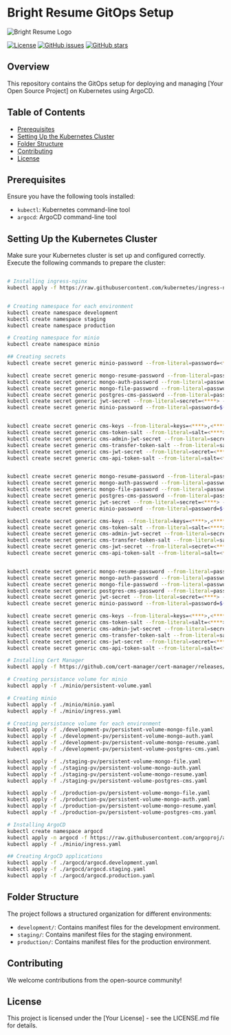 # Bright Resume GitOps Setup

![Bright Resume Logo](https://raw.githubusercontent.com/ErfanSeidipoor/bright-resume/development/libs/assets/src/image/logo-with-typography-horizontal-light.png)

[![License](https://img.shields.io/github/license/your_username/resume-builder.svg?style=flat-square)](https://github.com/bright-co/bright-resume-gitops/blob/main/LICENSE)
[![GitHub issues](https://img.shields.io/github/issues/ErfanSeidipoor/bright-resume)](https://github.com/bright-co/bright-resume-gitops/issues)
[![GitHub stars](https://img.shields.io/github/stars/ErfanSeidipoor/bright-resume)](https://github.com/bright-co/bright-resume-gitops/stargazers)
## Overview
This repository contains the GitOps setup for deploying and managing [Your Open Source Project] on Kubernetes using ArgoCD.

## Table of Contents
- [Prerequisites](#prerequisites)
- [Setting Up the Kubernetes Cluster](#setting-up-the-kubernetes-cluster)
- [Folder Structure](#folder-structure)
- [Contributing](#contributing)
- [License](#license)

## Prerequisites
Ensure you have the following tools installed:
- `kubectl`: Kubernetes command-line tool
- `argocd`: ArgoCD command-line tool


## Setting Up the Kubernetes Cluster
Make sure your Kubernetes cluster is set up and configured correctly. Execute the following commands to prepare the cluster:

```bash

# Installing ingress-nginx
kubectl apply -f https://raw.githubusercontent.com/kubernetes/ingress-nginx/controller-v1.9.4/deploy/static/provider/cloud/deploy.yaml


# Creating namespace for each environment
kubectl create namespace development
kubectl create namespace staging
kubectl create namespace production

# Creating namespace for minio
kubectl create namespace minio

## Creating secrets 
kubectl create secret generic minio-password --from-literal=password=<****> -n=minio

kubectl create secret generic mongo-resume-password --from-literal=password=<****> -n=development
kubectl create secret generic mongo-auth-password --from-literal=password=<****> -n=development
kubectl create secret generic mongo-file-password --from-literal=password=<****> -n=development
kubectl create secret generic postgres-cms-password --from-literal=password=<****> -n=development
kubectl create secret generic jwt-secret --from-literal=secret=<****> -n=development
kubectl create secret generic minio-password --from-literal=password=$(kubectl get secret --namespace minio minio-password -o jsonpath="{.data.password}" | base64 --decode) -n=development


kubectl create secret generic cms-keys --from-literal=keys=<****>,<****>,<****>,<****>  -n=development
kubectl create secret generic cms-token-salt --from-literal=salt=<****> -n=development
kubectl create secret generic cms-admin-jwt-secret --from-literal=secret=<****> -n=development
kubectl create secret generic cms-transfer-token-salt --from-literal=salt=<****> -n=development
kubectl create secret generic cms-jwt-secret --from-literal=secret=<****> -n=development
kubectl create secret generic cms-api-token-salt --from-literal=salt=<****> -n=development


kubectl create secret generic mongo-resume-password --from-literal=password=<****> -n=staging
kubectl create secret generic mongo-auth-password --from-literal=password=<****> -n=staging
kubectl create secret generic mongo-file-password --from-literal=password=<****> -n=staging
kubectl create secret generic postgres-cms-password --from-literal=password=<****> -n=staging
kubectl create secret generic jwt-secret --from-literal=secret=<****> -n=staging
kubectl create secret generic minio-password --from-literal=password=$(kubectl get secret --namespace minio minio-password -o jsonpath="{.data.password}" | base64 --decode) -n=staging

kubectl create secret generic cms-keys --from-literal=keys=<****>,<****>,<****>,<****>  -n=staging
kubectl create secret generic cms-token-salt --from-literal=salt=<****> -n=staging
kubectl create secret generic cms-admin-jwt-secret --from-literal=secret=<****> -n=staging
kubectl create secret generic cms-transfer-token-salt --from-literal=salt=<****> -n=staging
kubectl create secret generic cms-jwt-secret --from-literal=secret=<****> -n=staging
kubectl create secret generic cms-api-token-salt --from-literal=salt=<****> -n=staging


kubectl create secret generic mongo-resume-password --from-literal=password=<****> -n=production
kubectl create secret generic mongo-auth-password --from-literal=password=<****> -n=production
kubectl create secret generic mongo-file-password --from-literal=password=<****> -n=production
kubectl create secret generic postgres-cms-password --from-literal=password=<****> -n=production
kubectl create secret generic jwt-secret --from-literal=secret=<****> -n=production
kubectl create secret generic minio-password --from-literal=password=$(kubectl get secret --namespace minio minio-password -o jsonpath="{.data.password}" | base64 --decode) -n=production

kubectl create secret generic cms-keys --from-literal=keys=<****>,<****>,<****>,<****>  -n=production
kubectl create secret generic cms-token-salt --from-literal=salt=<****> -n=production
kubectl create secret generic cms-admin-jwt-secret --from-literal=secret=<****> -n=production
kubectl create secret generic cms-transfer-token-salt --from-literal=salt=<****> -n=production
kubectl create secret generic cms-jwt-secret --from-literal=secret=<****> -n=production
kubectl create secret generic cms-api-token-salt --from-literal=salt=<****> -n=production

# Installing Cert Manager
kubectl apply -f https://github.com/cert-manager/cert-manager/releases/download/v1.13.3/cert-manager.yaml

# Creating persistance volume for minio
kubectl apply -f ./minio/persistent-volume.yaml

# Creating minio
kubectl apply -f ./minio/minio.yaml
kubectl apply -f ./minio/ingress.yaml

# Creating persistance volume for each environment
kubectl apply -f ./development-pv/persistent-volume-mongo-file.yaml
kubectl apply -f ./development-pv/persistent-volume-mongo-auth.yaml
kubectl apply -f ./development-pv/persistent-volume-mongo-resume.yaml
kubectl apply -f ./development-pv/persistent-volume-postgres-cms.yaml

kubectl apply -f ./staging-pv/persistent-volume-mongo-file.yaml
kubectl apply -f ./staging-pv/persistent-volume-mongo-auth.yaml
kubectl apply -f ./staging-pv/persistent-volume-mongo-resume.yaml
kubectl apply -f ./staging-pv/persistent-volume-postgres-cms.yaml

kubectl apply -f ./production-pv/persistent-volume-mongo-file.yaml
kubectl apply -f ./production-pv/persistent-volume-mongo-auth.yaml
kubectl apply -f ./production-pv/persistent-volume-mongo-resume.yaml
kubectl apply -f ./production-pv/persistent-volume-postgres-cms.yaml

# Installing ArgoCD
kubectl create namespace argocd
kubectl apply -n argocd -f https://raw.githubusercontent.com/argoproj/argo-cd/stable/manifests/install.yaml
kubectl apply -f ./minio/ingress.yaml

## Creating ArgoCD applications
kubectl apply -f ./argocd/argocd.development.yaml
kubectl apply -f ./argocd/argocd.staging.yaml
kubectl apply -f ./argocd/argocd.production.yaml
```


## Folder Structure
The project follows a structured organization for different environments:

- `development/`: Contains manifest files for the development environment.
- `staging/`: Contains manifest files for the staging environment.
- `production/`: Contains manifest files for the production environment.


## Contributing
We welcome contributions from the open-source community!

## License
This project is licensed under the [Your License] - see the LICENSE.md file for details.
